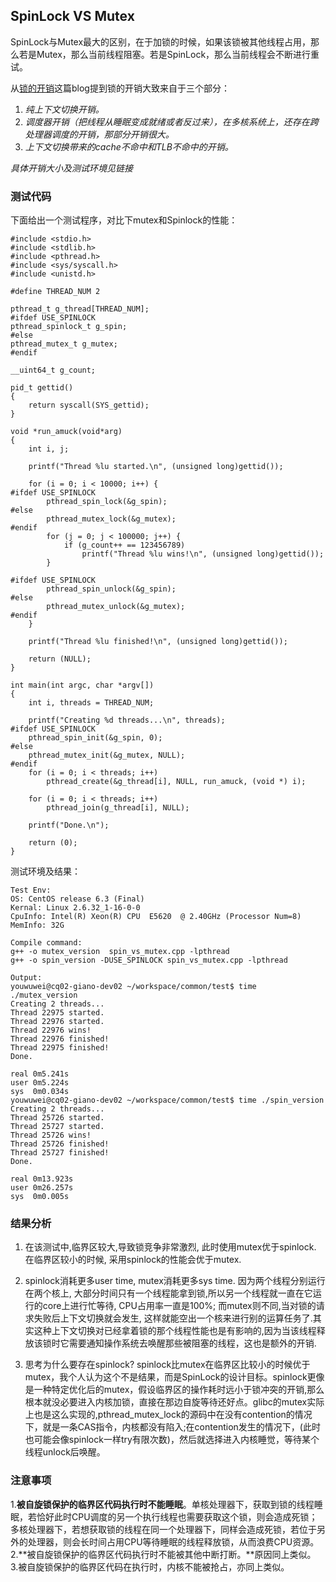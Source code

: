 ## SpinLock VS Mutex

SpinLock与Mutex最大的区别，在于加锁的时候，如果该锁被其他线程占用，那么若是Mutex，那么当前线程阻塞。若是SpinLock，那么当前线程会不断进行重试。

从[锁的开销](http://xbay.github.io/2015/12/31/%E9%94%81%E7%9A%84%E5%BC%80%E9%94%80/ "锁的开销")这篇blog提到锁的开销大致来自于三个部分：
1. *纯上下文切换开销。*
2. *调度器开销（把线程从睡眠变成就绪或者反过来），在多核系统上，还存在跨处理器调度的开销，那部分开销很大。*
3. *上下文切换带来的cache不命中和TLB不命中的开销。*

*具体开销大小及测试环境见链接*

### 测试代码
下面给出一个测试程序，对比下mutex和Spinlock的性能：
```
#include <stdio.h>
#include <stdlib.h>
#include <pthread.h>
#include <sys/syscall.h>
#include <unistd.h>

#define THREAD_NUM 2

pthread_t g_thread[THREAD_NUM];
#ifdef USE_SPINLOCK
pthread_spinlock_t g_spin;
#else
pthread_mutex_t g_mutex;
#endif

__uint64_t g_count;

pid_t gettid()
{
	return syscall(SYS_gettid);
}

void *run_amuck(void*arg)
{
	int i, j;

	printf("Thread %lu started.\n", (unsigned long)gettid());

	for (i = 0; i < 10000; i++) {
#ifdef USE_SPINLOCK
		pthread_spin_lock(&g_spin);
#else
		pthread_mutex_lock(&g_mutex);
#endif
		for (j = 0; j < 100000; j++) {
			if (g_count++ == 123456789)
				printf("Thread %lu wins!\n", (unsigned long)gettid());
		}

#ifdef USE_SPINLOCK
		pthread_spin_unlock(&g_spin);
#else
		pthread_mutex_unlock(&g_mutex);
#endif
	}

	printf("Thread %lu finished!\n", (unsigned long)gettid());

	return (NULL);
}

int main(int argc, char *argv[])
{
	int i, threads = THREAD_NUM;

	printf("Creating %d threads...\n", threads);
#ifdef USE_SPINLOCK
	pthread_spin_init(&g_spin, 0);
#else
	pthread_mutex_init(&g_mutex, NULL);
#endif
	for (i = 0; i < threads; i++)
		pthread_create(&g_thread[i], NULL, run_amuck, (void *) i);

	for (i = 0; i < threads; i++)
		pthread_join(g_thread[i], NULL);

	printf("Done.\n");

	return (0);
}
```

测试环境及结果：
```
Test Env:
OS: CentOS release 6.3 (Final)
Kernal: Linux 2.6.32_1-16-0-0
CpuInfo: Intel(R) Xeon(R) CPU  E5620  @ 2.40GHz (Processor Num=8)
MemInfo: 32G

Compile command:
g++ -o mutex_version  spin_vs_mutex.cpp -lpthread
g++ -o spin_version -DUSE_SPINLOCK spin_vs_mutex.cpp -lpthread

Output:
youwuwei@cq02-giano-dev02 ~/workspace/common/test$ time ./mutex_version
Creating 2 threads...
Thread 22975 started.
Thread 22976 started.
Thread 22976 wins!
Thread 22976 finished!
Thread 22975 finished!
Done.

real 0m5.241s
user 0m5.224s
sys  0m0.034s
youwuwei@cq02-giano-dev02 ~/workspace/common/test$ time ./spin_version
Creating 2 threads...
Thread 25726 started.
Thread 25727 started.
Thread 25726 wins!
Thread 25726 finished!
Thread 25727 finished!
Done.

real 0m13.923s
user 0m26.257s
sys  0m0.005s
```

### 结果分析

1. 在该测试中,临界区较大,导致锁竞争非常激烈, 此时使用mutex优于spinlock.
在临界区较小的时候, 采用spinlock的性能会优于mutex.

2. spinlock消耗更多user time, mutex消耗更多sys time.
因为两个线程分别运行在两个核上, 大部分时间只有一个线程能拿到锁,所以另一个线程就一直在它运行的core上进行忙等待, CPU占用率一直是100%; 而mutex则不同,当对锁的请求失败后上下文切换就会发生, 这样就能空出一个核来进行别的运算任务了.其实这种上下文切换对已经拿着锁的那个线程性能也是有影响的,因为当该线程释放该锁时它需要通知操作系统去唤醒那些被阻塞的线程，这也是额外的开销.

3. 思考为什么要存在spinlock?
spinlock比mutex在临界区比较小的时候优于mutex，我个人认为这个不是结果，而是SpinLock的设计目标。spinlock更像是一种特定优化后的mutex，假设临界区的操作耗时远小于锁冲突的开销,那么根本就没必要进入内核加锁，直接在那边自旋等待还好点。glibc的mutex实际上也是这么实现的,pthread_mutex_lock的源码中在没有contention的情况下，就是一条CAS指令，内核都没有陷入;在contention发生的情况下，(此时也可能会像spinlock一样try有限次数)，然后就选择进入内核睡觉，等待某个线程unlock后唤醒。


### 注意事项
1.**被自旋锁保护的临界区代码执行时不能睡眠**。单核处理器下，获取到锁的线程睡眠，若恰好此时CPU调度的另一个执行线程也需要获取这个锁，则会造成死锁；多核处理器下，若想获取锁的线程在同一个处理器下，同样会造成死锁，若位于另外的处理器，则会长时间占用CPU等待睡眠的线程释放锁，从而浪费CPU资源。
2.**被自旋锁保护的临界区代码执行时不能被其他中断打断。**原因同上类似。
3.被自旋锁保护的临界区代码在执行时，内核不能被抢占，亦同上类似。
